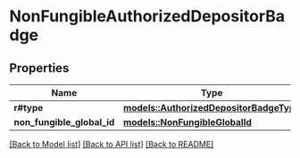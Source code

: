 # NonFungibleAuthorizedDepositorBadge

## Properties

Name | Type | Description | Notes
------------ | ------------- | ------------- | -------------
**r#type** | [**models::AuthorizedDepositorBadgeType**](AuthorizedDepositorBadgeType.md) |  | 
**non_fungible_global_id** | [**models::NonFungibleGlobalId**](NonFungibleGlobalId.md) |  | 

[[Back to Model list]](../README.md#documentation-for-models) [[Back to API list]](../README.md#documentation-for-api-endpoints) [[Back to README]](../README.md)


